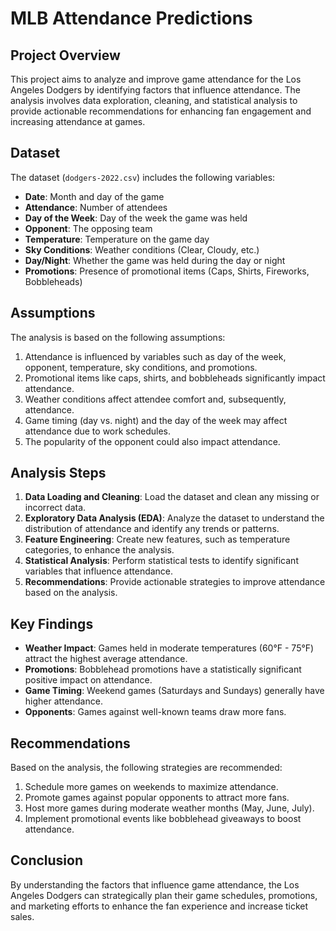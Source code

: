 # MLB Attendance Predictions

## Project Overview

This project aims to analyze and improve game attendance for the Los Angeles Dodgers by identifying factors that influence attendance. The analysis involves data exploration, cleaning, and statistical analysis to provide actionable recommendations for enhancing fan engagement and increasing attendance at games.

## Dataset

The dataset (`dodgers-2022.csv`) includes the following variables:

- **Date**: Month and day of the game
- **Attendance**: Number of attendees
- **Day of the Week**: Day of the week the game was held
- **Opponent**: The opposing team
- **Temperature**: Temperature on the game day
- **Sky Conditions**: Weather conditions (Clear, Cloudy, etc.)
- **Day/Night**: Whether the game was held during the day or night
- **Promotions**: Presence of promotional items (Caps, Shirts, Fireworks, Bobbleheads)

## Assumptions

The analysis is based on the following assumptions:

1. Attendance is influenced by variables such as day of the week, opponent, temperature, sky conditions, and promotions.
2. Promotional items like caps, shirts, and bobbleheads significantly impact attendance.
3. Weather conditions affect attendee comfort and, subsequently, attendance.
4. Game timing (day vs. night) and the day of the week may affect attendance due to work schedules.
5. The popularity of the opponent could also impact attendance.

## Analysis Steps

1. **Data Loading and Cleaning**: Load the dataset and clean any missing or incorrect data.
2. **Exploratory Data Analysis (EDA)**: Analyze the dataset to understand the distribution of attendance and identify any trends or patterns.
3. **Feature Engineering**: Create new features, such as temperature categories, to enhance the analysis.
4. **Statistical Analysis**: Perform statistical tests to identify significant variables that influence attendance.
5. **Recommendations**: Provide actionable strategies to improve attendance based on the analysis.

## Key Findings

- **Weather Impact**: Games held in moderate temperatures (60°F - 75°F) attract the highest average attendance.
- **Promotions**: Bobblehead promotions have a statistically significant positive impact on attendance.
- **Game Timing**: Weekend games (Saturdays and Sundays) generally have higher attendance.
- **Opponents**: Games against well-known teams draw more fans.

## Recommendations

Based on the analysis, the following strategies are recommended:

1. Schedule more games on weekends to maximize attendance.
2. Promote games against popular opponents to attract more fans.
3. Host more games during moderate weather months (May, June, July).
4. Implement promotional events like bobblehead giveaways to boost attendance.

## Conclusion

By understanding the factors that influence game attendance, the Los Angeles Dodgers can strategically plan their game schedules, promotions, and marketing efforts to enhance the fan experience and increase ticket sales.
